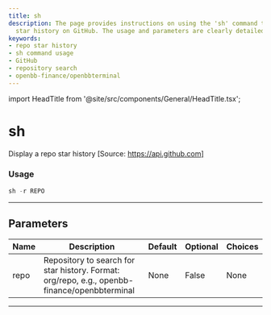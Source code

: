 ```yaml
---
title: sh
description: The page provides instructions on using the 'sh' command to view a repository's
  star history on GitHub. The usage and parameters are clearly detailed.
keywords:
- repo star history
- sh command usage
- GitHub
- repository search
- openbb-finance/openbbterminal
---
```


import HeadTitle from '@site/src/components/General/HeadTitle.tsx';

<HeadTitle title="sh - Oss - Alt - Reference | OpenBB Terminal Docs" />

# sh

Display a repo star history [Source: https://api.github.com]

### Usage

```python
sh -r REPO
```

---

## Parameters

| Name | Description | Default | Optional | Choices |
| ---- | ----------- | ------- | -------- | ------- |
| repo | Repository to search for star history. Format: org/repo, e.g., openbb-finance/openbbterminal | None | False | None |

---
